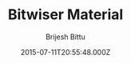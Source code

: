 ---
title: Bitwiser Material
github: https://github.com/brijeshb42/bitwiser-material
demo: https://bitwiser.in/bitwiser-material/
author: Brijesh Bittu
ssg:
  - Jekyll
cms:
  - No Cms
date: 2015-07-11T20:55:48.000Z
description: jekyll material theme
stale: true
---